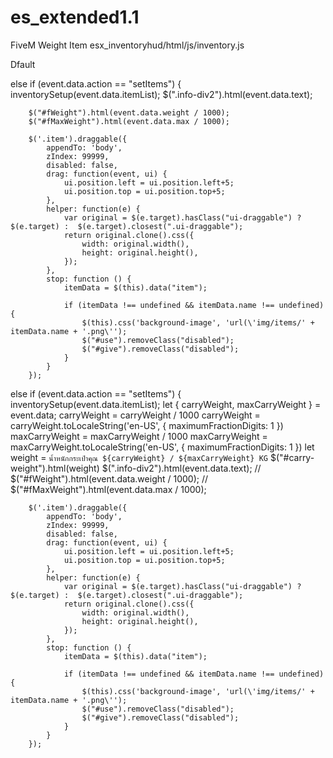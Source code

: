 # es_extended1.1

FiveM Weight Item
esx_inventoryhud/html/js/inventory.js

Dfault

else if (event.data.action == "setItems") {
        inventorySetup(event.data.itemList);
		$(".info-div2").html(event.data.text);
		
		$("#fWeight").html(event.data.weight / 1000);
		$("#fMaxWeight").html(event.data.max / 1000);

        $('.item').draggable({
            appendTo: 'body',
            zIndex: 99999,
			disabled: false,
			drag: function(event, ui) {
				ui.position.left = ui.position.left+5;
				ui.position.top = ui.position.top+5;
			},
            helper: function(e) {
				var original = $(e.target).hasClass("ui-draggable") ? $(e.target) :  $(e.target).closest(".ui-draggable");
				return original.clone().css({
					width: original.width(),
					height: original.height(),
				});                
			},
            stop: function () {
                itemData = $(this).data("item");

                if (itemData !== undefined && itemData.name !== undefined) {
                    $(this).css('background-image', 'url(\'img/items/' + itemData.name + '.png\'');
                    $("#use").removeClass("disabled");
                    $("#give").removeClass("disabled");
                }
            }
        });
        

  else if (event.data.action == "setItems") {
        inventorySetup(event.data.itemList);
        let { carryWeight, maxCarryWeight } = event.data;
        carryWeight = carryWeight / 1000
        carryWeight = carryWeight.toLocaleString('en-US', {
            maximumFractionDigits: 1
        })
        maxCarryWeight = maxCarryWeight / 1000
        maxCarryWeight = maxCarryWeight.toLocaleString('en-US', {
            maximumFractionDigits: 1
        })
        let weight = `นํ้าหนักกระเป๋าคุณ ${carryWeight} / ${maxCarryWeight} KG`
		$("#carry-weight").html(weight)
		$(".info-div2").html(event.data.text);
		// $("#fWeight").html(event.data.weight / 1000);
		// $("#fMaxWeight").html(event.data.max / 1000);

        $('.item').draggable({
            appendTo: 'body',
            zIndex: 99999,
			disabled: false,
			drag: function(event, ui) {
				ui.position.left = ui.position.left+5;
				ui.position.top = ui.position.top+5;
			},
            helper: function(e) {
				var original = $(e.target).hasClass("ui-draggable") ? $(e.target) :  $(e.target).closest(".ui-draggable");
				return original.clone().css({
					width: original.width(),
					height: original.height(),
				});                
			},
            stop: function () {
                itemData = $(this).data("item");

                if (itemData !== undefined && itemData.name !== undefined) {
                    $(this).css('background-image', 'url(\'img/items/' + itemData.name + '.png\'');
                    $("#use").removeClass("disabled");
                    $("#give").removeClass("disabled");
                }
            }
        });
